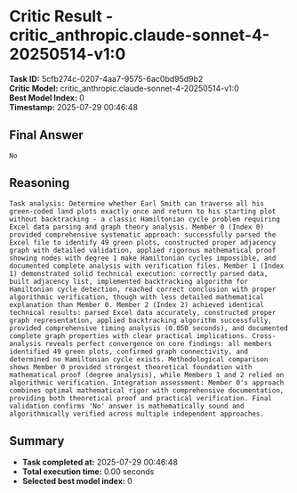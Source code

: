 # Critic Result - critic_anthropic.claude-sonnet-4-20250514-v1:0

**Task ID:** 5cfb274c-0207-4aa7-9575-6ac0bd95d9b2  
**Critic Model:** critic_anthropic.claude-sonnet-4-20250514-v1:0  
**Best Model Index:** 0  
**Timestamp:** 2025-07-29 00:46:48

## Final Answer
```
No
```

## Reasoning
```
Task analysis: Determine whether Earl Smith can traverse all his green-coded land plots exactly once and return to his starting plot without backtracking - a classic Hamiltonian cycle problem requiring Excel data parsing and graph theory analysis. Member 0 (Index 0) provided comprehensive systematic approach: successfully parsed the Excel file to identify 49 green plots, constructed proper adjacency graph with detailed validation, applied rigorous mathematical proof showing nodes with degree 1 make Hamiltonian cycles impossible, and documented complete analysis with verification files. Member 1 (Index 1) demonstrated solid technical execution: correctly parsed data, built adjacency list, implemented backtracking algorithm for Hamiltonian cycle detection, reached correct conclusion with proper algorithmic verification, though with less detailed mathematical explanation than Member 0. Member 2 (Index 2) achieved identical technical results: parsed Excel data accurately, constructed proper graph representation, applied backtracking algorithm successfully, provided comprehensive timing analysis (0.050 seconds), and documented complete graph properties with clear practical implications. Cross-analysis reveals perfect convergence on core findings: all members identified 49 green plots, confirmed graph connectivity, and determined no Hamiltonian cycle exists. Methodological comparison shows Member 0 provided strongest theoretical foundation with mathematical proof (degree analysis), while Members 1 and 2 relied on algorithmic verification. Integration assessment: Member 0's approach combines optimal mathematical rigor with comprehensive documentation, providing both theoretical proof and practical verification. Final validation confirms 'No' answer is mathematically sound and algorithmically verified across multiple independent approaches.
```

## Summary
- **Task completed at:** 2025-07-29 00:46:48
- **Total execution time:** 0.00 seconds
- **Selected best model index:** 0
